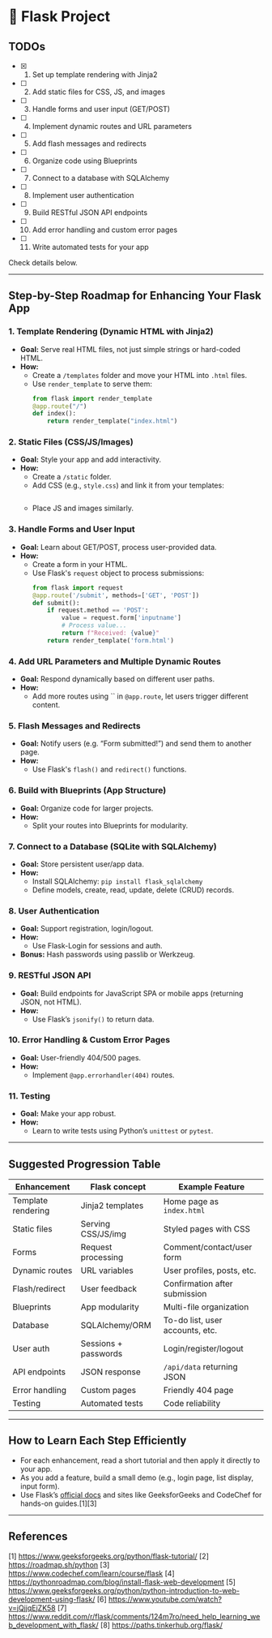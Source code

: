 # 🚀 Flask Project

## TODOs

- [x] 1. Set up template rendering with Jinja2
- [ ] 2. Add static files for CSS, JS, and images
- [ ] 3. Handle forms and user input (GET/POST)
- [ ] 4. Implement dynamic routes and URL parameters
- [ ] 5. Add flash messages and redirects
- [ ] 6. Organize code using Blueprints
- [ ] 7. Connect to a database with SQLAlchemy
- [ ] 8. Implement user authentication
- [ ] 9. Build RESTful JSON API endpoints
- [ ] 10. Add error handling and custom error pages
- [ ] 11. Write automated tests for your app

Check details below.

***

## **Step-by-Step Roadmap for Enhancing Your Flask App**

### 1. **Template Rendering (Dynamic HTML with Jinja2)**
- **Goal:** Serve real HTML files, not just simple strings or hard-coded HTML.
- **How:**  
  - Create a `/templates` folder and move your HTML into `.html` files.
  - Use `render_template` to serve them:
    ```python
    from flask import render_template
    @app.route("/")
    def index():
        return render_template("index.html")
    ```

### 2. **Static Files (CSS/JS/Images)**
- **Goal:** Style your app and add interactivity.
- **How:**  
  - Create a `/static` folder.
  - Add CSS (e.g., `style.css`) and link it from your templates:
    ```html
    
    ```
  - Place JS and images similarly.

### 3. **Handle Forms and User Input**
- **Goal:** Learn about GET/POST, process user-provided data.
- **How:**  
  - Create a form in your HTML.
  - Use Flask's `request` object to process submissions:
    ```python
    from flask import request
    @app.route('/submit', methods=['GET', 'POST'])
    def submit():
        if request.method == 'POST':
            value = request.form['inputname']
            # Process value...
            return f"Received: {value}"
        return render_template('form.html')
    ```

### 4. **Add URL Parameters and Multiple Dynamic Routes**
- **Goal:** Respond dynamically based on different user paths.
- **How:**  
  - Add more routes using `` in `@app.route`, let users trigger different content.

### 5. **Flash Messages and Redirects**
- **Goal:** Notify users (e.g. “Form submitted!”) and send them to another page.
- **How:**  
  - Use Flask's `flash()` and `redirect()` functions.

### 6. **Build with Blueprints (App Structure)**
- **Goal:** Organize code for larger projects.
- **How:**  
  - Split your routes into Blueprints for modularity.

### 7. **Connect to a Database (SQLite with SQLAlchemy)**
- **Goal:** Store persistent user/app data.
- **How:**  
  - Install SQLAlchemy: `pip install flask_sqlalchemy`
  - Define models, create, read, update, delete (CRUD) records.

### 8. **User Authentication**
- **Goal:** Support registration, login/logout.
- **How:**  
  - Use Flask-Login for sessions and auth.
- **Bonus:** Hash passwords using passlib or Werkzeug.

### 9. **RESTful JSON API**
- **Goal:** Build endpoints for JavaScript SPA or mobile apps (returning JSON, not HTML).
- **How:**  
  - Use Flask’s `jsonify()` to return data.

### 10. **Error Handling & Custom Error Pages**
- **Goal:** User-friendly 404/500 pages.
- **How:**  
  - Implement `@app.errorhandler(404)` routes.

### 11. **Testing**
- **Goal:** Make your app robust.
- **How:**  
  - Learn to write tests using Python’s `unittest` or `pytest`.

***

## **Suggested Progression Table**

| Enhancement         | Flask concept          | Example Feature                 |
|---------------------|-----------------------|---------------------------------|
| Template rendering  | Jinja2 templates      | Home page as `index.html`       |
| Static files        | Serving CSS/JS/img    | Styled pages with CSS           |
| Forms               | Request processing    | Comment/contact/user form       |
| Dynamic routes      | URL variables         | User profiles, posts, etc.      |
| Flash/redirect      | User feedback         | Confirmation after submission   |
| Blueprints          | App modularity        | Multi-file organization         |
| Database            | SQLAlchemy/ORM        | To-do list, user accounts, etc. |
| User auth           | Sessions + passwords  | Login/register/logout           |
| API endpoints       | JSON response         | `/api/data` returning JSON      |
| Error handling      | Custom pages          | Friendly 404 page               |
| Testing             | Automated tests       | Code reliability                |

***

## **How to Learn Each Step Efficiently**

- For each enhancement, read a short tutorial and then apply it directly to your app.
- As you add a feature, build a small demo (e.g., login page, list display, input form).
- Use Flask’s [official docs](https://flask.palletsprojects.com/) and sites like GeeksforGeeks and CodeChef for hands-on guides.[1][3]

***


## References

[1] https://www.geeksforgeeks.org/python/flask-tutorial/
[2] https://roadmap.sh/python
[3] https://www.codechef.com/learn/course/flask
[4] https://pythonroadmap.com/blog/install-flask-web-development
[5] https://www.geeksforgeeks.org/python/python-introduction-to-web-development-using-flask/
[6] https://www.youtube.com/watch?v=jQjjqEjZK58
[7] https://www.reddit.com/r/flask/comments/124m7ro/need_help_learning_web_development_with_flask/
[8] https://paths.tinkerhub.org/flask/
